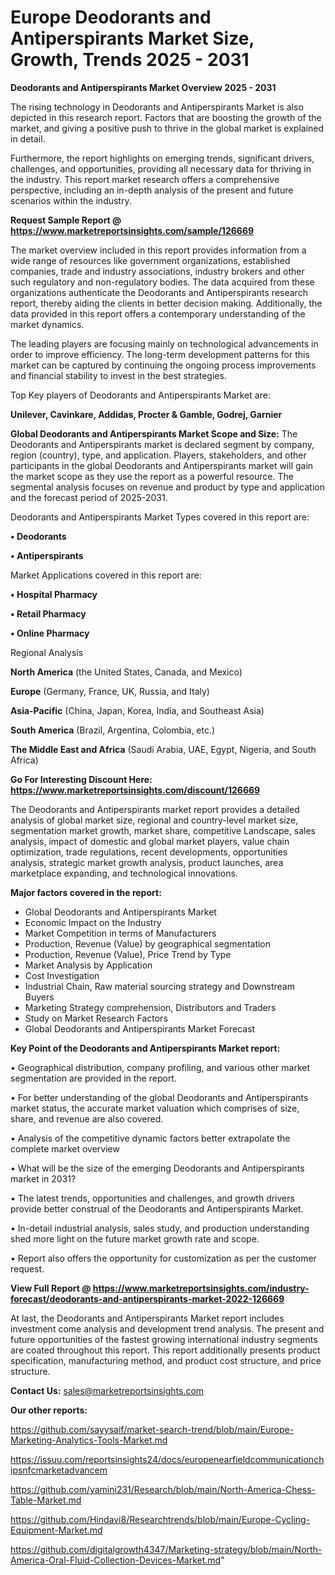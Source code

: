 # Europe Deodorants and Antiperspirants Market Size, Growth, Trends 2025 - 2031

<Strong> Deodorants and Antiperspirants Market Overview 2025 - 2031</strong>

The rising technology in Deodorants and Antiperspirants Market is also depicted in this research report. Factors that are boosting the growth of the market, and giving a positive push to thrive in the global market is explained in detail.

Furthermore, the report highlights on emerging trends, significant drivers, challenges, and opportunities, providing all necessary data for thriving in the industry. This report market research offers a comprehensive perspective, including an in-depth analysis of the present and future scenarios within the industry.

<strong>Request Sample Report @ <a href=https://www.marketreportsinsights.com/sample/126669>https://www.marketreportsinsights.com/sample/126669</a></strong>

The market overview included in this report provides information from a wide range of resources like government organizations, established companies, trade and industry associations, industry brokers and other such regulatory and non-regulatory bodies. The data acquired from these organizations authenticate the Deodorants and Antiperspirants research report, thereby aiding the clients in better decision making. Additionally, the data provided in this report offers a contemporary understanding of the market dynamics.

The leading players are focusing mainly on technological advancements in order to improve efficiency. The long-term development patterns for this market can be captured by continuing the ongoing process improvements and financial stability to invest in the best strategies.

Top Key players of Deodorants and Antiperspirants Market are:

<strong>Unilever, Cavinkare, Addidas, Procter & Gamble, Godrej, Garnier</strong>

<strong><b>Global Deodorants and Antiperspirants Market Scope and Size:</b></strong>
The Deodorants and Antiperspirants market is declared segment by company, region (country), type, and application. Players, stakeholders, and other participants in the global Deodorants and Antiperspirants market will gain the market scope as they use the report as a powerful resource. The segmental analysis focuses on revenue and product by type and application and the forecast period of 2025-2031.

Deodorants and Antiperspirants Market Types covered in this report are:

<strong>• Deodorants

• Antiperspirants</strong>

Market Applications covered in this report are:

<strong>• Hospital Pharmacy

• Retail Pharmacy

• Online Pharmacy</strong> 

Regional Analysis

<strong>North America</strong> (the United States, Canada, and Mexico)

<strong>Europe</strong> (Germany, France, UK, Russia, and Italy)

<strong>Asia-Pacific</strong> (China, Japan, Korea, India, and Southeast Asia)

<strong>South America</strong> (Brazil, Argentina, Colombia, etc.)

<strong>The Middle East and Africa</strong> (Saudi Arabia, UAE, Egypt, Nigeria, and South Africa)

<strong>Go For Interesting Discount Here: <a href=https://www.marketreportsinsights.com/discount/126669>https://www.marketreportsinsights.com/discount/126669</a></strong>

The Deodorants and Antiperspirants market report provides a detailed analysis of global market size, regional and country-level market size, segmentation market growth, market share, competitive Landscape, sales analysis, impact of domestic and global market players, value chain optimization, trade regulations, recent developments, opportunities analysis, strategic market growth analysis, product launches, area marketplace expanding, and technological innovations.

<strong><b>Major factors covered in the report:</b></strong>
<ul>
  <li>Global Deodorants and Antiperspirants Market </li>
  <li>Economic Impact on the Industry</li>
  <li>Market Competition in terms of Manufacturers</li>
  <li>Production, Revenue (Value) by geographical segmentation</li>
  <li>Production, Revenue (Value), Price Trend by Type</li>
  <li>Market Analysis by Application</li>
  <li>Cost Investigation</li>
  <li>Industrial Chain, Raw material sourcing strategy and Downstream Buyers</li>
  <li>Marketing Strategy comprehension, Distributors and Traders</li>
  <li>Study on Market Research Factors</li>
  <li>Global Deodorants and Antiperspirants Market Forecast</li>
</ul>

<strong><b>Key Point of the Deodorants and Antiperspirants Market report:</b></strong>

• Geographical distribution, company profiling, and various other market segmentation are provided in the report.

• For better understanding of the global Deodorants and Antiperspirants market status, the accurate market valuation which comprises of size, share, and revenue are also covered.

• Analysis of the competitive dynamic factors better extrapolate the complete market overview

• What will be the size of the emerging Deodorants and Antiperspirants market in 2031?

• The latest trends, opportunities and challenges, and growth drivers provide better construal of the Deodorants and Antiperspirants Market.

• In-detail industrial analysis, sales study, and production understanding shed more light on the future market growth rate and scope.

• Report also offers the opportunity for customization as per the customer request.

<strong><b>View Full Report @ <a href=https://www.marketreportsinsights.com/industry-forecast/deodorants-and-antiperspirants-market-2022-126669>https://www.marketreportsinsights.com/industry-forecast/deodorants-and-antiperspirants-market-2022-126669</a></b></strong>


At last, the Deodorants and Antiperspirants Market report includes investment come analysis and development trend analysis. The present and future opportunities of the fastest growing international industry segments are coated throughout this report. This report additionally presents product specification, manufacturing method, and product cost structure, and price structure.

<strong>Contact Us:</strong>
sales@marketreportsinsights.com

<strong>Our other reports:</strong>

<a href=https://github.com/sayysaif/market-search-trend/blob/main/Europe-Marketing-Analytics-Tools-Market.md>https://github.com/sayysaif/market-search-trend/blob/main/Europe-Marketing-Analytics-Tools-Market.md</a>

<a href=https://issuu.com/reportsinsights24/docs/europenearfieldcommunicationchipsnfcmarketadvancem>https://issuu.com/reportsinsights24/docs/europenearfieldcommunicationchipsnfcmarketadvancem</a>

<a href=https://github.com/yamini231/Research/blob/main/North-America-Chess-Table-Market.md>https://github.com/yamini231/Research/blob/main/North-America-Chess-Table-Market.md</a>

<a href=https://github.com/Hindavi8/Researchtrends/blob/main/Europe-Cycling-Equipment-Market.md>https://github.com/Hindavi8/Researchtrends/blob/main/Europe-Cycling-Equipment-Market.md</a>

<a href=https://github.com/digitalgrowth4347/Marketing-strategy/blob/main/North-America-Oral-Fluid-Collection-Devices-Market.md>https://github.com/digitalgrowth4347/Marketing-strategy/blob/main/North-America-Oral-Fluid-Collection-Devices-Market.md</a>"

